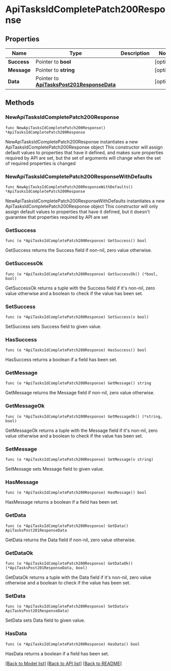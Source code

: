# ApiTasksIdCompletePatch200Response

## Properties

Name | Type | Description | Notes
------------ | ------------- | ------------- | -------------
**Success** | Pointer to **bool** |  | [optional] 
**Message** | Pointer to **string** |  | [optional] 
**Data** | Pointer to [**ApiTasksPost201ResponseData**](ApiTasksPost201ResponseData.md) |  | [optional] 

## Methods

### NewApiTasksIdCompletePatch200Response

`func NewApiTasksIdCompletePatch200Response() *ApiTasksIdCompletePatch200Response`

NewApiTasksIdCompletePatch200Response instantiates a new ApiTasksIdCompletePatch200Response object
This constructor will assign default values to properties that have it defined,
and makes sure properties required by API are set, but the set of arguments
will change when the set of required properties is changed

### NewApiTasksIdCompletePatch200ResponseWithDefaults

`func NewApiTasksIdCompletePatch200ResponseWithDefaults() *ApiTasksIdCompletePatch200Response`

NewApiTasksIdCompletePatch200ResponseWithDefaults instantiates a new ApiTasksIdCompletePatch200Response object
This constructor will only assign default values to properties that have it defined,
but it doesn't guarantee that properties required by API are set

### GetSuccess

`func (o *ApiTasksIdCompletePatch200Response) GetSuccess() bool`

GetSuccess returns the Success field if non-nil, zero value otherwise.

### GetSuccessOk

`func (o *ApiTasksIdCompletePatch200Response) GetSuccessOk() (*bool, bool)`

GetSuccessOk returns a tuple with the Success field if it's non-nil, zero value otherwise
and a boolean to check if the value has been set.

### SetSuccess

`func (o *ApiTasksIdCompletePatch200Response) SetSuccess(v bool)`

SetSuccess sets Success field to given value.

### HasSuccess

`func (o *ApiTasksIdCompletePatch200Response) HasSuccess() bool`

HasSuccess returns a boolean if a field has been set.

### GetMessage

`func (o *ApiTasksIdCompletePatch200Response) GetMessage() string`

GetMessage returns the Message field if non-nil, zero value otherwise.

### GetMessageOk

`func (o *ApiTasksIdCompletePatch200Response) GetMessageOk() (*string, bool)`

GetMessageOk returns a tuple with the Message field if it's non-nil, zero value otherwise
and a boolean to check if the value has been set.

### SetMessage

`func (o *ApiTasksIdCompletePatch200Response) SetMessage(v string)`

SetMessage sets Message field to given value.

### HasMessage

`func (o *ApiTasksIdCompletePatch200Response) HasMessage() bool`

HasMessage returns a boolean if a field has been set.

### GetData

`func (o *ApiTasksIdCompletePatch200Response) GetData() ApiTasksPost201ResponseData`

GetData returns the Data field if non-nil, zero value otherwise.

### GetDataOk

`func (o *ApiTasksIdCompletePatch200Response) GetDataOk() (*ApiTasksPost201ResponseData, bool)`

GetDataOk returns a tuple with the Data field if it's non-nil, zero value otherwise
and a boolean to check if the value has been set.

### SetData

`func (o *ApiTasksIdCompletePatch200Response) SetData(v ApiTasksPost201ResponseData)`

SetData sets Data field to given value.

### HasData

`func (o *ApiTasksIdCompletePatch200Response) HasData() bool`

HasData returns a boolean if a field has been set.


[[Back to Model list]](../README.md#documentation-for-models) [[Back to API list]](../README.md#documentation-for-api-endpoints) [[Back to README]](../README.md)


